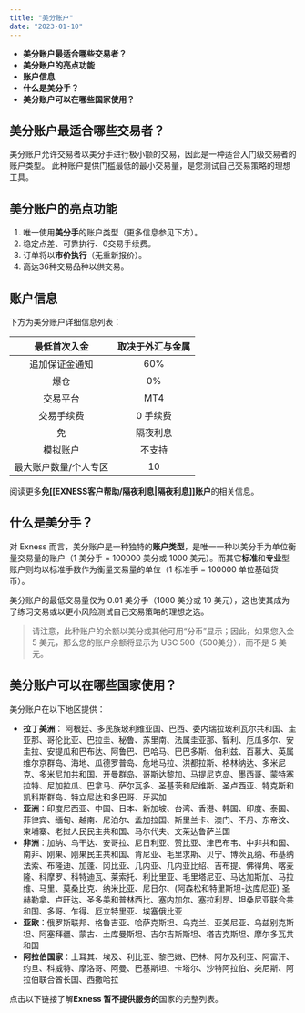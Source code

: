 ```yaml
---
title: "美分账户"
date: "2023-01-10"
---
```


- **美分账户最适合哪些交易者？**
- **美分账户的亮点功能**
- **账户信息**
- **什么是美分手？**
- **美分账户可以在哪些国家使用？**

## 美分账户最适合哪些交易者？

美分账户允许交易者以美分手进行极小额的交易，因此是一种适合入门级交易者的账户类型。 此种账户提供门槛最低的最小交易量，是您测试自己交易策略的理想工具。

## 美分账户的亮点功能

1. 唯一使用**美分手**的账户类型（更多信息参见下方）。
2. 稳定点差、可靠执行、0交易手续费。
3. 订单将以**市价执行**（无重新报价）。
4. 高达36种交易品种以供交易。

## 账户信息

下方为美分账户详细信息列表：

| 最低首次入金      | 取决于外汇与金属 |
|:-----------:|:--------:|
| 追加保证金通知     | 60%      |
| 爆仓          | 0%       |
| 交易平台        | MT4      |
| 交易手续费       | 0 手续费    |
| 免| 隔夜利息       | 支持       |
| 模拟账户        | 不支持      |
| 最大账户数量/个人专区 | 10       |


阅读更多**免[[EXNESS客户帮助/隔夜利息|隔夜利息]]账户**的相关信息。

## 什么是美分手？

对 Exness 而言，美分账户是一种独特的**账户类型**，是唯一一种以美分手为单位衡量交易量的账户（1 美分手 = 100000 美分或 1000 美元）。而其它**标准**和**专业**型账户则均以标准手数作为衡量交易量的单位（1 标准手 = 100000 单位基础货币）。

美分账户的最低交易量仅为 0.01 美分手（1000 美分或 10 美元），这也使其成为了练习交易或以更小风险测试自己交易策略的理想之选。

> 请注意，此种账户的余额以美分或其他可用“分币”显示；因此，如果您入金 5 美元，那么您的账户余额将显示为 USC 500（500美分），而不是 5 美元。

## 美分账户可以在哪些国家使用？

美分账户在以下地区提供：

- **拉丁美洲**： 阿根廷、多民族玻利维亚国、巴西、委内瑞拉玻利瓦尔共和国、圭亚那、哥伦比亚、巴拉圭、秘鲁、苏里南、法属圭亚那、智利、厄瓜多尔、安圭拉、安提瓜和巴布达、阿鲁巴、巴哈马、巴巴多斯、伯利兹、百慕大、英属维尔京群岛、海地、瓜德罗普岛、危地马拉、洪都拉斯、格林纳达、多米尼克、多米尼加共和国、开曼群岛、哥斯达黎加、马提尼克岛、墨西哥、蒙特塞拉特、尼加拉瓜、巴拿马、萨尔瓦多、圣基茨和尼维斯、圣卢西亚、特克斯和凯科斯群岛、特立尼达和多巴哥、牙买加
- **亚洲**：印度尼西亚、中国、日本、新加坡、台湾、香港、韩国、印度、泰国、菲律宾、缅甸、越南、尼泊尔、孟加拉国、斯里兰卡、澳门、不丹、东帝汶、柬埔寨、老挝人民民主共和国、马尔代夫、文莱达鲁萨兰国
- **非洲**：加纳、乌干达、安哥拉、尼日利亚、赞比亚、津巴布韦、中非共和国、南非、刚果、刚果民主共和国、肯尼亚、毛里求斯、贝宁、博茨瓦纳、布基纳法索、布隆迪、加蓬、冈比亚、几内亚、几内亚比绍、吉布提、佛得角、喀麦隆、科摩罗、科特迪瓦、莱索托、利比里亚、毛里塔尼亚、马达加斯加、马拉维、马里、莫桑比克、纳米比亚、尼日尔、(阿森松和特里斯坦-达库尼亚) 圣赫勒拿、卢旺达、圣多美和普林西比、塞内加尔、塞拉利昂、坦桑尼亚联合共和国、多哥、乍得、厄立特里亚、埃塞俄比亚
- **亚欧**：俄罗斯联邦、格鲁吉亚、哈萨克斯坦、乌克兰、亚美尼亚、乌兹别克斯坦、阿塞拜疆、蒙古、土库曼斯坦、吉尔吉斯斯坦、塔吉克斯坦、摩尔多瓦共和国
- **阿拉伯国家**：土耳其、埃及、利比亚、黎巴嫩、巴林、阿尔及利亚、阿富汗、约旦、科威特、摩洛哥、阿曼、巴基斯坦、卡塔尔、沙特阿拉伯、突尼斯、阿拉伯联合酋长国、西撒哈拉

点击以下链接了解**Exness 暂不提供服务的**国家的完整列表。
